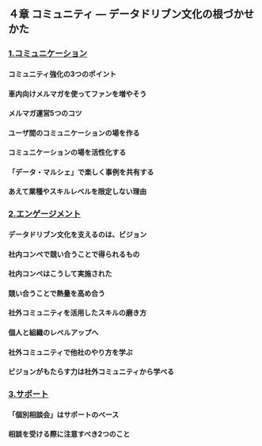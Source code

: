 ## ４章 コミュニティ ― データドリブン文化の根づかせかた
### [1.コミュニケーション](./5/5_link/1.html)
#### コミュニティ強化の3つのポイント
#### 車内向けメルマガを使ってファンを増やそう
#### メルマガ運営5つのコツ
#### ユーザ間のコミュニケーションの場を作る
#### コミュニケーションの場を活性化する
#### 「データ・マルシェ」で楽しく事例を共有する
#### あえて業種やスキルレベルを限定しない理由
### [2.エンゲージメント](./5/5_link/2.html)
#### データドリブン文化を支えるのは、ビジョン
#### 社内コンペで競い合うことで得られるもの
#### 社内コンペはこうして実施された
#### 競い合うことで熱量を高め合う
#### 社外コミュニティを活用したスキルの磨き方
#### 個人と組織のレベルアップへ
#### 社外コミュニティで他社のやり方を学ぶ
#### ビジョンがもたらす力は社外コミュニティから学べる
### [3.サポート](./5/5_link/3.html)
#### 「個別相談会」はサポートのベース
#### 相談を受ける際に注意すべき2つのこと

